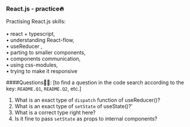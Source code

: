 ### React.js - practice🔥
Practising React.js skills:\
\
• react + typescript,\
• understanding React-flow,\
• useReducer ,\
• parting to smaller components,\
• components communication,\
• using css-modules,\
• trying to make it responsive

####Questions🤷‍♀️:
[to find a question in the code search according to the key: `README.Q1`, `README.Q2`, etc.]

1. What is an exact type of `dispatch` function of useReducer()?
2. What is an exact type of `setState` of useState()?'
3. What is a correct type right here?
4. Is it fine to pass `setState` as props to internal components? 